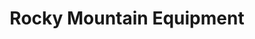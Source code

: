 ---
title: "Rocky Mountain Equipment"
url: /grimshaw/rocky-mountain-equipment/
shop: Landwirtschaftlich
---